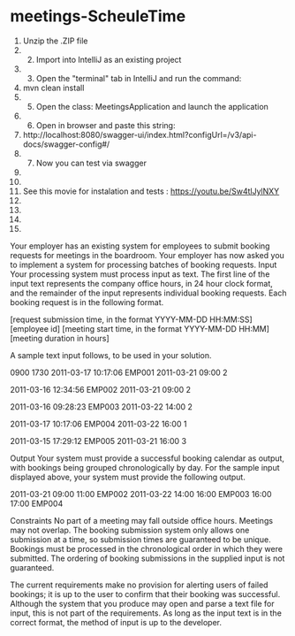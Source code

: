 # meetings-ScheuleTime

1) Unzip the .ZIP file  
2) 2) Import into IntelliJ as an existing project  
3) 3) Open the "terminal" tab in IntelliJ and run the command:     
4)  mvn clean install 
5)   5) Open the class: MeetingsApplication and launch the application  
6)   6) Open in browser and paste this string: 
7)    http://localhost:8080/swagger-ui/index.html?configUrl=/v3/api-docs/swagger-config#/  
8)    7) Now you can test via swagger  
9)    
10)    
11)    See this movie for instalation and tests :   https://youtu.be/Sw4tlJylNXY  
12)    
13)    
14)    
15)    

Your employer has an existing system for employees to submit booking requests for meetings in the
boardroom. Your employer has now asked you to implement a system for processing batches of
booking requests.
Input
Your processing system must process input as text. The first 
line of the input text represents the
company office hours, in 24 hour clock format, and the remainder of 
the input represents individual
booking requests. Each booking request is in the following format.

[request submission time, in the format YYYY-MM-DD HH:MM:SS] [employee id]
[meeting start time, in the format YYYY-MM-DD HH:MM] [meeting duration in hours]

A sample text input follows, to be used in your solution.


0900 1730
2011-03-17 10:17:06 EMP001
2011-03-21 09:00 2

2011-03-16 12:34:56 EMP002
2011-03-21 09:00 2

2011-03-16 09:28:23 EMP003
2011-03-22 14:00 2

2011-03-17 10:17:06 EMP004
2011-03-22 16:00 1

2011-03-15 17:29:12 EMP005
2011-03-21 16:00 3

Output
Your system must provide a successful booking calendar as output, with bookings being grouped
chronologically by day. For the sample input displayed above, your system must provide the following
output.

2011-03-21
09:00 11:00 EMP002
2011-03-22
14:00 16:00 EMP003
16:00 17:00 EMP004

Constraints
No part of a meeting may fall outside office hours.
Meetings may not overlap.
The booking submission system only allows one submission at a time, so submission times
are guaranteed to be unique.
Bookings must be processed in the chronological order in which they were submitted.
The ordering of booking submissions in the supplied input is not guaranteed.


The current requirements make no provision for alerting users of failed bookings; it is up to
the user to confirm that their booking was successful.
Although the system that you produce may open and parse a text file for input, this is not part
of the requirements. As long as the input text is in the correct format, the method of input is up
to the developer.
  
